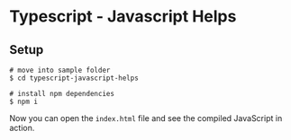 # Typescript - Javascript Helps

## Setup

```
# move into sample folder
$ cd typescript-javascript-helps

# install npm dependencies
$ npm i
```

Now you can open the `index.html` file and see the compiled JavaScript in action.
